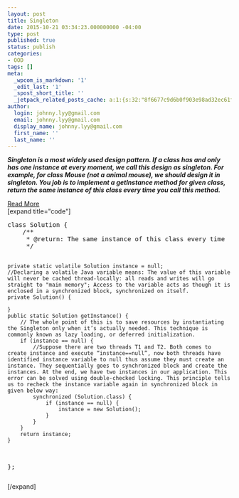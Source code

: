 ```yaml
---
layout: post
title: Singleton
date: 2015-10-21 03:34:23.000000000 -04:00
type: post
published: true
status: publish
categories:
- OOD
tags: []
meta:
  _wpcom_is_markdown: '1'
  _edit_last: '1'
  _spost_short_title: ''
  _jetpack_related_posts_cache: a:1:{s:32:"8f6677c9d6b0f903e98ad32ec61f8deb";a:2:{s:7:"expires";i:1466665193;s:7:"payload";a:3:{i:0;a:1:{s:2:"id";i:1919;}i:1;a:1:{s:2:"id";i:1396;}i:2;a:1:{s:2:"id";i:442;}}}}
author:
  login: johnny.lyy@gmail.com
  email: johnny.lyy@gmail.com
  display_name: johnny.lyy@gmail.com
  first_name: ''
  last_name: ''
---
```

<p><strong><em>Singleton is a most widely used design pattern. If a class has and only has one instance at every moment, we call this design as singleton. For example, for class Mouse (not a animal mouse), we should design it in singleton. You job is to implement a getInstance method for given class, return the same instance of this class every time you call this method.</em></strong></p>
<p><a href="http://www.programmerinterview.com/index.php/design-pattern-questions/design-pattern-interview-question-part-2/">Read More</a><br />
[expand title="code"]</p>
<pre>
class Solution {
    /**
     * @return: The same instance of this class every time
     */
    
    private static volatile Solution instance = null;
    //Declaring a volatile Java variable means: The value of this variable will never be cached thread-locally: all reads and writes will go straight to "main memory"; Access to the variable acts as though it is enclosed in a synchronized block, synchronized on itself.
    private Solution() {
        
    }
    public static Solution getInstance() {
        // The whole point of this is to save resources by instantiating the Singleton only when it’s actually needed. This technique is commonly known as lazy loading, or deferred initialization.
        if (instance == null) {
            //Suppose there are two threads T1 and T2. Both comes to create instance and execute “instance==null”, now both threads have identified instance variable to null thus assume they must create an instance. They sequentially goes to synchronized block and create the instances. At the end, we have two instances in our application. This error can be solved using double-checked locking. This principle tells us to recheck the instance variable again in synchronized block in given below way:
            synchronized (Solution.class) {
                if (instance == null) {
                    instance = new Solution();
                }
            }
        }
        return instance;
    }
};
</pre>
<p>[/expand]</p>
